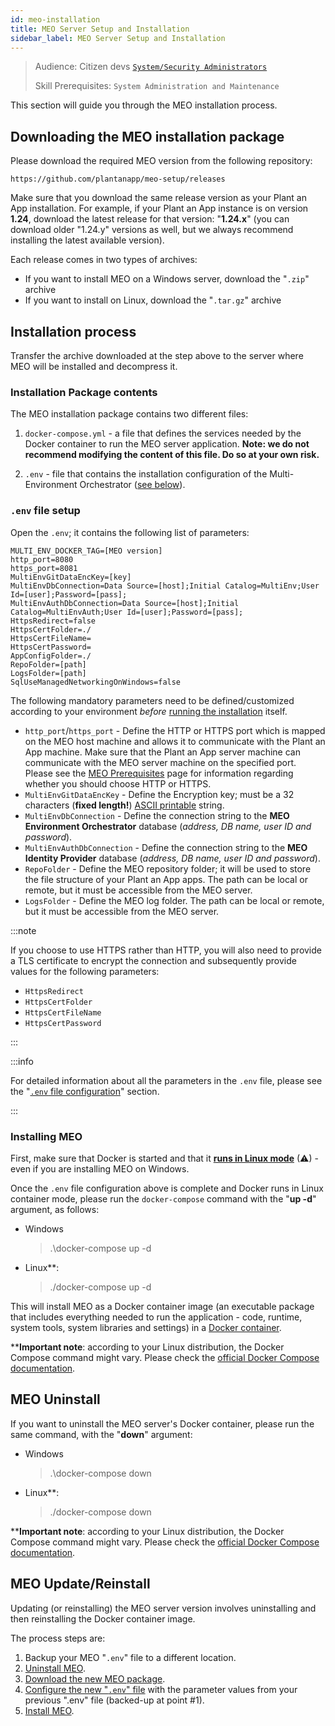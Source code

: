 ```yaml
---
id: meo-installation
title: MEO Server Setup and Installation
sidebar_label: MEO Server Setup and Installation
---
```


> Audience: Citizen devs [`System/Security Administrators`](/docs/audience#systemsecurity-administrators)
> 
> Skill Prerequisites: `System Administration and Maintenance`

This section will guide you through the MEO installation process.

## Downloading the MEO installation package

Please download the required MEO version from the following repository:

    https://github.com/plantanapp/meo-setup/releases

Make sure that you download the same release version as your Plant an App installation. For example, if your Plant an App instance is on version **1.24**, download the latest release for that version: "**1.24.x**" (you can download older "1.24.y" versions as well, but we always recommend installing the latest available version).

Each release comes in two types of archives:

- If you want to install MEO on a Windows server, download the "`.zip`" archive
- If you want to install on Linux, download the "`.tar.gz`" archive

## Installation process

Transfer the archive downloaded at the step above to the server where MEO will be installed and decompress it.

### Installation Package contents

The MEO installation package contains two different files:

1. `docker-compose.yml` - a file that defines the services needed by the Docker container to run the MEO server application. **Note: we do not recommend modifying the content of this file. Do so at your own risk.**

2. `.env` - file that contains the installation configuration of the Multi-Environment Orchestrator ([see below](#env-file-setup)).

### `.env` file setup

Open the `.env`; it contains the following list of parameters:

    MULTI_ENV_DOCKER_TAG=[MEO version]
    http_port=8080
    https_port=8081
    MultiEnvGitDataEncKey=[key]
    MultiEnvDbConnection=Data Source=[host];Initial Catalog=MultiEnv;User Id=[user];Password=[pass];
    MultiEnvAuthDbConnection=Data Source=[host];Initial Catalog=MultiEnvAuth;User Id=[user];Password=[pass];
    HttpsRedirect=false
    HttpsCertFolder=./
    HttpsCertFileName=
    HttpsCertPassword=
    AppConfigFolder=./
    RepoFolder=[path]
    LogsFolder=[path]
    SqlUseManagedNetworkingOnWindows=false

The following mandatory parameters need to be defined/customized according to your environment *before* [running the installation](#installing-meo) itself.

- `http_port`/`https_port` - Define the HTTP or HTTPS port which is mapped on the MEO host machine and allows it to communicate with the Plant an App machine. Make sure that the Plant an App server machine can communicate with the MEO server machine on the specified port. Please see the <a href="https://learn.plantanapp.com/docs/general/meo-prerequisites-and-setup" target="_blank">MEO Prerequisites</a> page for information regarding whether you should choose HTTP or HTTPS.
- `MultiEnvGitDataEncKey` - Define the Encryption key; must be a 32 characters (**fixed length!**) <a href="https://www.ascii-code.com/" target="_blank">ASCII printable</a> string.
- `MultiEnvDbConnection` - Define the connection string to the **MEO Environment Orchestrator** database (*address, DB name, user ID and password*).
- `MultiEnvAuthDbConnection` - Define the connection string to the **MEO Identity Provider** database (*address, DB name, user ID and password*).
- `RepoFolder` - Define the MEO repository folder; it will be used to store the file structure of your Plant an App apps. The path can be local or remote, but it must be accessible from the MEO server.
- `LogsFolder` - Define the MEO log folder. The path can be local or remote, but it must be accessible from the MEO server.

:::note

If you choose to use HTTPS rather than HTTP, you will also need to provide a TLS certificate to encrypt the connection and subsequently provide values for the following parameters:

- `HttpsRedirect`
- `HttpsCertFolder`
- `HttpsCertFileName`
- `HttpsCertPassword`

:::


:::info

For detailed information about all the parameters in the `.env` file, please see the "<a href=" https://learn.plantanapp.com/docs/general/meo-configuration#env-file-configuration" target="_blank">`.env` file configuration</a>" section.

:::

### Installing MEO

First, make sure that Docker is started and that it [**runs in Linux mode**](https://learn.microsoft.com/en-us/virtualization/windowscontainers/quick-start/quick-start-windows-10-linux#run-your-first-linux-container) (⚠) - even if you are installing MEO on Windows.

Once the `.env` file configuration above is complete and Docker runs in Linux container mode, please run the `docker-compose` command with the "**up -d**" argument, as follows:

- Windows

    > .\docker-compose up -d

- Linux**:

    > ./docker-compose up -d

This will install MEO as a Docker container image (an executable package that includes everything needed to run the application - code, runtime, system tools, system libraries and settings) in a <a href="https://www.docker.com/resources/what-container/)" target="_blank">Docker container</a>.

****Important note**: according to your Linux distribution, the Docker Compose command might vary. Please check the <a href="https://docs.docker.com/engine/reference/commandline/compose/" target="_blank">official Docker Compose documentation</a>.

## MEO Uninstall

If you want to uninstall the MEO server's Docker container, please run the same command, with the "**down**" argument:

- Windows

    > .\docker-compose down

- Linux**:

    > ./docker-compose down

****Important note**: according to your Linux distribution, the Docker Compose command might vary. Please check the <a href="https://docs.docker.com/engine/reference/commandline/compose/" target="_blank">official Docker Compose documentation</a>.

## MEO Update/Reinstall

Updating (or reinstalling) the MEO server version involves uninstalling and then reinstalling the Docker container image.

The process steps are:

1. Backup your MEO "`.env`" file to a different location.
2. [Uninstall MEO](#meo-uninstall).
3. [Download the new MEO package](#downloading-the-meo-installation-package).
4. [Configure the new "`.env`" file](#env-file-setup) with the parameter values from your previous ".env" file (backed-up at point #1).
5. [Install MEO](#installing-meo).